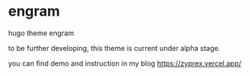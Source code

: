 # engram

hugo theme engram

to be further developing, this theme is current under alpha stage.

you can find demo and instruction in my blog https://zyprex.vercel.app/
